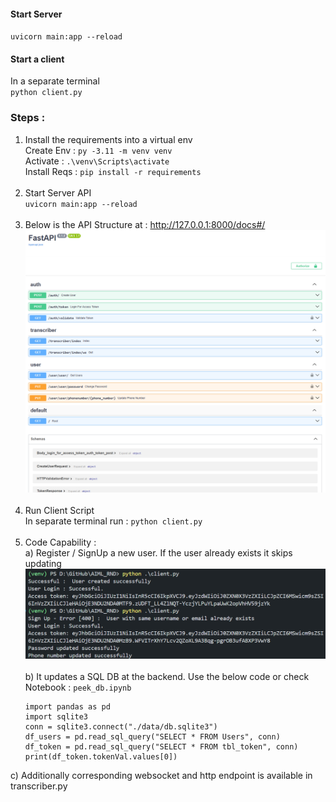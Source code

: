 
#### Start Server
`uvicorn main:app --reload` <br>

#### Start a client
In a separate terminal <br>
`python client.py`


### Steps : <br>
1. Install the requirements into a virtual env <br>
Create Env : `py -3.11 -m venv venv` <br>
Activate : `.\venv\Scripts\activate` <br>
Install Reqs : `pip install -r requirements` <br><br>
2. Start Server API <br>
`uvicorn main:app --reload` <br><br>
3. Below is the API Structure at : http://127.0.0.1:8000/docs#/ <br>
![FastAPI Doc](./data/apidoc_snap.png) <br><br>
4. Run Client Script <br>
In separate terminal run : `python client.py`<br><br>
5. Code Capability : <br>
a) Register / SignUp a new user. If the user already exists it skips updating <br>
![Client Run - Terminal](./data/client_terminal.png) <br><br>
b) It updates a SQL DB at the backend. Use the below code or check Notebook : `peek_db.ipynb` <br>
    ```
    import pandas as pd
    import sqlite3
    conn = sqlite3.connect("./data/db.sqlite3")
    df_users = pd.read_sql_query("SELECT * FROM Users", conn)
    df_token = pd.read_sql_query("SELECT * FROM tbl_token", conn)
    print(df_token.tokenVal.values[0])
    ```
c) Additionally corresponding websocket and http endpoint is available in transcriber.py